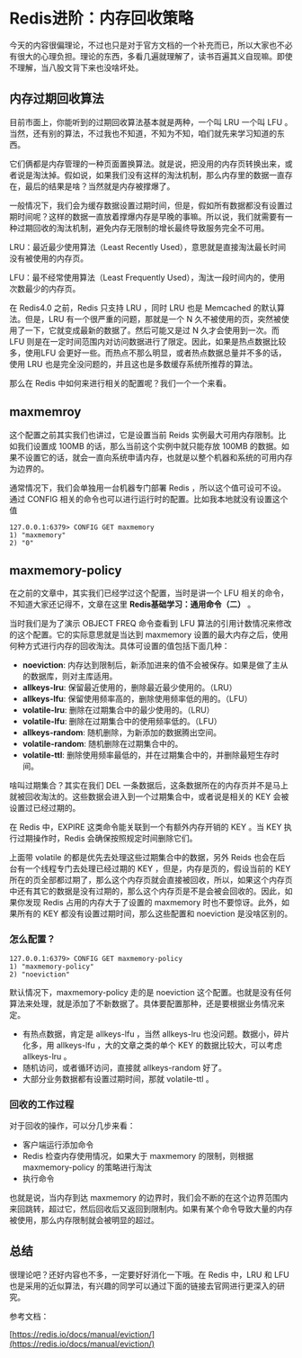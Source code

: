 # Redis进阶：内存回收策略

今天的内容很偏理论，不过也只是对于官方文档的一个补充而已，所以大家也不必有很大的心理负担。理论的东西，多看几遍就理解了，读书百遍其义自现嘛。即使不理解，当八股文背下来也没啥坏处。

## 内存过期回收算法

目前市面上，你能听到的过期回收算法基本就是两种，一个叫 LRU 一个叫 LFU 。当然，还有别的算法，不过我也不知道，不知为不知，咱们就先来学习知道的东西。

它们俩都是内存管理的一种页面置换算法。就是说，把没用的内存页转换出来，或者说是淘汰掉。假如说，如果我们没有这样的淘汰机制，那么内存里的数据一直存在，最后的结果是啥？当然就是内存被撑爆了。

一般情况下，我们会为缓存数据设置过期时间，但是，假如所有数据都没有设置过期时间呢？这样的数据一直放着撑爆内存是早晚的事嘛。所以说，我们就需要有一种过期回收的淘汰机制，避免内存无限制的增长最终导致服务完全不可用。

LRU：最近最少使用算法（Least Recently Used），意思就是直接淘汰最长时间没有被使用的内存页。

LFU：最不经常使用算法（Least Frequently Used），淘汰一段时间内的，使用次数最少的内存页。

在 Redis4.0 之前，Redis 只支持 LRU ，同时 LRU 也是 Memcached 的默认算法。但是，LRU 有一个很严重的问题，那就是一个 N 久不被使用的页，突然被使用了一下，它就变成最新的数据了。然后可能又是过 N 久才会使用到一次。而 LFU 则是在一定时间范围内对访问数据进行了限定。因此，如果是热点数据比较多，使用LFU 会更好一些。而热点不那么明显，或者热点数据总量并不多的话，使用 LRU 也是完全没问题的，并且这也是多数缓存系统所推荐的算法。

那么在 Redis 中如何来进行相关的配置呢？我们一个一个来看。

## maxmemroy

这个配置之前其实我们也讲过，它是设置当前 Reids 实例最大可用内存限制。比如我们设置成 100MB 的话，那么当前这个实例中就只能存放 100MB 的数据。如果不设置它的话，就会一直向系统申请内存，也就是以整个机器和系统的可用内存为边界的。

通常情况下，我们会单独用一台机器专门部署 Redis ，所以这个值可设可不设。通过 CONFIG 相关的命令也可以进行运行时的配置。比如我本地就没有设置这个值

```shell
127.0.0.1:6379> CONFIG GET maxmemory
1) "maxmemory"
2) "0"
```

## maxmemory-policy

在之前的文章中，其实我们已经学过这个配置，当时是讲一个 LFU 相关的命令，不知道大家还记得不，文章在这里 **Redis基础学习：通用命令（二）**[]() 。

当时我们是为了演示 OBJECT FREQ 命令查看到 LFU 算法的引用计数情况来修改的这个配置。它的实际意思就是当达到 maxmemory 设置的最大内存之后，使用何种方式进行内存的回收淘汰。具体可设置的值包括下面几种：

- **noeviction**: 内存达到限制后，新添加进来的值不会被保存。如果是做了主从的数据库，则对主库适用。
- **allkeys-lru**: 保留最近使用的，删除最近最少使用的。（LRU）
- **allkeys-lfu**: 保留使用频率高的，删除使用频率低的用的。（LFU）
- **volatile-lru**: 删除在过期集合中的最少使用的。（LRU）
- **volatile-lfu**: 删除在过期集合中的使用频率低的。（LFU）
- **allkeys-random**: 随机删除，为新添加的数据腾出空间。
- **volatile-random**: 随机删除在过期集合中的。
- **volatile-ttl**: 删除使用频率最低的，并在过期集合中的，并删除最短生存时间。

啥叫过期集合？其实在我们 DEL 一条数据后，这条数据所在的内存页并不是马上就被回收淘汰的。这些数据会进入到一个过期集合中，或者说是相关的 KEY 会被设置过已经过期的。

在 Redis 中，EXPIRE 这类命令能关联到一个有额外内存开销的 KEY 。当 KEY 执行过期操作时，Redis 会确保按照规定时间删除它们。

上面带 volatile 的都是优先去处理这些过期集合中的数据，另外 Reids 也会在后台有一个线程专门去处理已经过期的 KEY ，但是，内存是页的，假设当前的 KEY 所在的页全部都过期了，那么这个内存页就会直接被回收，所以，如果这个内存页中还有其它的数据是没有过期的，那么这个内存页是不是会被会回收的。因此，如果你发现 Redis 占用的内存大于了设置的 maxmemory 时也不要惊讶。此外，如果所有的 KEY 都没有设置过期时间，那么这些配置和 noeviction 是没啥区别的。

### 怎么配置？

```shell
127.0.0.1:6379> CONFIG GET maxmemory-policy
1) "maxmemory-policy"
2) "noeviction"
```

默认情况下，maxmemory-policy 走的是 noeviction 这个配置。也就是没有任何算法来处理，就是添加了不新数据了。具体要配置那种，还是要根据业务情况来定。

- 有热点数据，肯定是 allkeys-lfu ，当然 allkeys-lru 也没问题。数据小，碎片化多，用 allkeys-lfu ，大的文章之类的单个 KEY 的数据比较大，可以考虑 allkeys-lru 。
- 随机访问，或者循环访问，直接就 allkeys-random 好了。
- 大部分业务数据都有设置过期时间，那就 volatile-ttl 。

### 回收的工作过程

对于回收的操作，可以分几步来看：

- 客户端运行添加命令
- Redis 检查内存使用情况，如果大于 maxmemory 的限制，则根据 maxmemory-policy 的策略进行淘汰
- 执行命令

也就是说，当内存到达 maxmemory 的边界时，我们会不断的在这个边界范围内来回跳转，超过它，然后回收后又返回到限制内。如果有某个命令导致大量的内存被使用，那么内存限制就会被明显的超过。

## 总结

很理论吧？还好内容也不多，一定要好好消化一下哦。在 Redis 中，LRU 和 LFU 也是采用的近似算法，有兴趣的同学可以通过下面的链接去官网进行更深入的研究。

参考文档：

[https://redis.io/docs/manual/eviction/](https://redis.io/docs/manual/eviction/)





